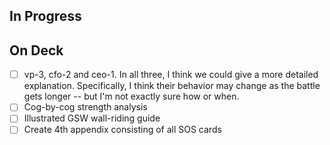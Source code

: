 
## In Progress

## On Deck

- [ ] vp-3, cfo-2 and ceo-1. In all three, I think we could give a more detailed explanation. Specifically, I think their behavior may change as the battle gets longer -- but I'm not exactly sure how or when.
- [ ] Cog-by-cog strength analysis
- [ ] Illustrated GSW wall-riding guide
- [ ] Create 4th appendix consisting of all SOS cards
